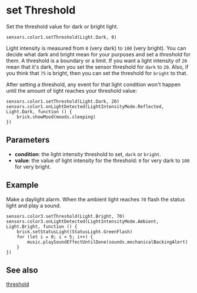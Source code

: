 # set Threshold

Set the threshold value for dark or bright light.

```sig
sensors.color1.setThreshold(Light.Dark, 0)
```

Light intensity is measured from `0` (very dark) to `100` (very bright). You can decide what dark and bright mean for your purposes and set a _threshold_ for them. A threshold is a boundary or a limit. If you want a light intensity of `20` mean that it's dark, then you set the sensor threshold for ``dark`` to `20`. Also, if you think that `75` is bright, then you can set the threshold for ``bright`` to that.

After setting a threshold, any event for that light condition won't happen until the amount of light reaches your threshold value:

```block
sensors.color1.setThreshold(Light.Dark, 20)
sensors.color1.onLightDetected(LightIntensityMode.Reflected, Light.Dark, function () {
    brick.showMood(moods.sleeping)
})
```

## Parameters

* **condition**: the light intensity threshold to set, ``dark`` or ``bright``.
* **value**: the value of light intensity for the threshold: `0` for very dark to `100` for very bright.

## Example

Make a daylight alarm. When the ambient light reaches `70` flash the status light and play a sound.

```blocks
sensors.color3.setThreshold(Light.Bright, 70)
sensors.color3.onLightDetected(LightIntensityMode.Ambient, Light.Bright, function () {
    brick.setStatusLight(StatusLight.GreenFlash)
    for (let i = 0; i < 5; i++) {
        music.playSoundEffectUntilDone(sounds.mechanicalBackingAlert)
    }
})
```

## See also

[threshold](/reference/sensors/color-sensor/threshold)